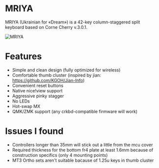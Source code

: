 # MRIYA
MRIYA (Ukrainian for «Dream») is a 42-key column-staggered split keyboard based on Corne Cherry v.3.0.1.

![MRIYA](https://imgur.com/i5s8GfO)

# Features
- Simple and clean design (fully optimized for wireless)
- Comfortable thumb cluster (inspired by jian: https://github.com/KGOH/Jian-Info)
- Convenient reset buttons
- Native nice!view support
- Aggressive pinky stagger
- No LEDs
- Hot-swap MX
- QMK/ZMK support (any crkbd-compatible firmware will work)

# Issues I found
- Controllers longer than 35mm will stick out a little from the mcu cover
- Required thickness for the bottom fr4 plate at least 1.6mm because of construction specifics (only 4 mounting points)
- MT3 Ortho sets aren't suitable bacause of 1.25u keys in thumb cluster
